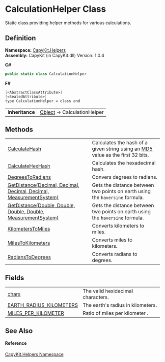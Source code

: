 # CalculationHelper Class


Static class providing helper methods for various calculations.



## Definition
**Namespace:** <a href="N_CapyKit_Helpers.md">CapyKit.Helpers</a>  
**Assembly:** CapyKit (in CapyKit.dll) Version: 1.0.4

**C#**
``` C#
public static class CalculationHelper
```
**F#**
``` F#
[<AbstractClassAttribute>]
[<SealedAttribute>]
type CalculationHelper = class end
```

<table><tr><td><strong>Inheritance</strong></td><td><a href="https://learn.microsoft.com/dotnet/api/system.object" target="_blank" rel="noopener noreferrer">Object</a>  →  CalculationHelper</td></tr>
</table>



## Methods
<table>
<tr>
<td><a href="M_CapyKit_Helpers_CalculationHelper_CalculateHash.md">CalculateHash</a></td>
<td>Calculates the hash of a given string using an <a href="https://learn.microsoft.com/dotnet/api/system.security.cryptography.md5" target="_blank" rel="noopener noreferrer">MD5</a> value as the first 32 bits.</td></tr>
<tr>
<td><a href="M_CapyKit_Helpers_CalculationHelper_CalculateHexHash.md">CalculateHexHash</a></td>
<td>Calculates the hexadecimal hash.</td></tr>
<tr>
<td><a href="M_CapyKit_Helpers_CalculationHelper_DegreesToRadians.md">DegreesToRadians</a></td>
<td>Convers degrees to radians.</td></tr>
<tr>
<td><a href="M_CapyKit_Helpers_CalculationHelper_GetDistance.md">GetDistance(Decimal, Decimal, Decimal, Decimal, MeasurementSystem)</a></td>
<td>Gets the distance between two points on earth using the <code>haversine</code> formula.</td></tr>
<tr>
<td><a href="M_CapyKit_Helpers_CalculationHelper_GetDistance_1.md">GetDistance(Double, Double, Double, Double, MeasurementSystem)</a></td>
<td>Gets the distance between two points on earth using the <code>haversine</code> formula.</td></tr>
<tr>
<td><a href="M_CapyKit_Helpers_CalculationHelper_KilometersToMiles.md">KilometersToMiles</a></td>
<td>Converts kilometers to miles.</td></tr>
<tr>
<td><a href="M_CapyKit_Helpers_CalculationHelper_MilesToKilometers.md">MilesToKilometers</a></td>
<td>Converts miles to kilometers.</td></tr>
<tr>
<td><a href="M_CapyKit_Helpers_CalculationHelper_RadiansToDegrees.md">RadiansToDegrees</a></td>
<td>Converts radians to degrees.</td></tr>
</table>

## Fields
<table>
<tr>
<td><a href="F_CapyKit_Helpers_CalculationHelper_chars.md">chars</a></td>
<td>The valid hexidecimal characters.</td></tr>
<tr>
<td><a href="F_CapyKit_Helpers_CalculationHelper_EARTH_RADIUS_KILOMETERS.md">EARTH_RADIUS_KILOMETERS</a></td>
<td>The earth's radius in kilometers.</td></tr>
<tr>
<td><a href="F_CapyKit_Helpers_CalculationHelper_MILES_PER_KILOMETER.md">MILES_PER_KILOMETER</a></td>
<td>Ratio of miles per kilometer .</td></tr>
</table>

## See Also


#### Reference
<a href="N_CapyKit_Helpers.md">CapyKit.Helpers Namespace</a>  
